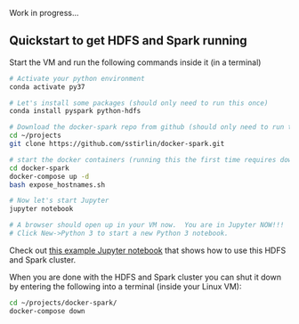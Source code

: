 Work in progress...


## Quickstart to get HDFS and Spark running

Start the VM and run the following commands inside it (in a terminal)
```sh
# Activate your python environment
conda activate py37

# Let's install some packages (should only need to run this once)
conda install pyspark python-hdfs

# Download the docker-spark repo from github (should only need to run this once)
cd ~/projects
git clone https://github.com/sstirlin/docker-spark.git

# start the docker containers (running this the first time requires downloading about 2GB... could take hours)
cd docker-spark
docker-compose up -d
bash expose_hostnames.sh

# Now let's start Jupyter
jupyter notebook

# A browser should open up in your VM now.  You are in Jupyter NOW!!!
# Click New->Python 3 to start a new Python 3 notebook.

```

Check out [this example Jupyter notebook](hello_world_spark.ipynb) that shows how to use this
HDFS and Spark cluster. 

When you are done with the HDFS and Spark cluster you can shut it down by entering the following
into a terminal (inside your Linux VM):
```sh
cd ~/projects/docker-spark/
docker-compose down
```
